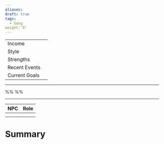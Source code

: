 ```yaml
---
aliases: 
draft: true
tags:
  - Gang
weight:'0'
---
```

|                                           |     |
|:----------------------------------------- |:--- |
| <span class="leftTH">Income</span>        |     |
| <span class="leftTH">Style</span>         |     |
| <span class="leftTH">Strengths</span>     |     |
| <span class="leftTH">Recent Events</span> |     |
| <span class="leftTH">Current Goals</span> |     |

---
%%
%%


---

| NPC | Role |
|:---:|:----:|
|     |      |
|     |      |
# Summary
